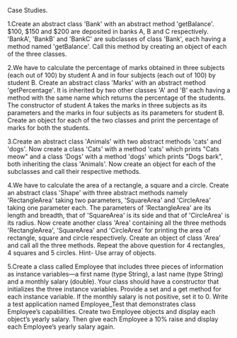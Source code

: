 Case Studies.

1.Create an abstract class 'Bank' with an abstract method 'getBalance'.
  $100, $150 and $200 are deposited in banks A, B and C respectively.
  'BankA', 'BankB' and 'BankC' are subclasses of class 'Bank', each
  having a method named 'getBalance'. Call this method by creating an
  object of each of the three classes.

2.We have to calculate the percentage of marks obtained in three subjects
 (each out of 100) by student A and in four subjects (each out of 100) by
 student B. Create an abstract class 'Marks' with an abstract method
 'getPercentage'. It is inherited by two other classes 'A' and 'B' each having
 a method with the same name which returns the percentage of the
 students. The constructor of student A takes the marks in three subjects as
 its parameters and the marks in four subjects as its parameters for
 student B. Create an object for each of the two classes and print the
 percentage of marks for both the students.
 
3.Create an abstract class 'Animals' with two abstract methods 'cats' and
 'dogs'. Now create a class 'Cats' with a method 'cats' which prints
 "Cats meow" and a class 'Dogs' with a method 'dogs' which prints
 "Dogs bark", both inheriting the class 'Animals'. Now create an object
 for each of the subclasses and call their respective methods. 
 
4.We have to calculate the area of a rectangle, a square and a circle. Create an
 abstract class 'Shape' with three abstract methods namely 'RectangleArea'
 taking two parameters, 'SquareArea' and 'CircleArea' taking one parameter
 each. The parameters of 'RectangleArea' are its length and breadth, that of
 'SquareArea' is its side and that of 'CircleArea' is its radius. Now create
 another class 'Area' containing all the three methods 'RectangleArea',
 'SquareArea' and 'CircleArea' for printing the area of rectangle, square and
 circle respectively. Create an object of class 'Area' and call all the three
 methods.
 Repeat the above question for 4 rectangles, 4 squares and 5 circles. Hint- Use
 array of objects.
 
5.Create a class called Employee that includes three pieces of information as
 instance variables—a first name (type String), a last name (type String)
 and a monthly salary (double). Your class should have a constructor that
 initializes the three instance variables. Provide a set and a get method for
 each instance variable. If the monthly salary is not positive, set it to 0.
 Write a test application named Employee_Test that demonstrates class
 Employee’s capabilities. Create two Employee objects and display each
 object’s yearly salary. Then give each Employee a 10% raise and display
 each Employee’s yearly salary again.
 
